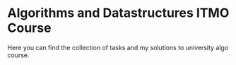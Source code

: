 # Algorithms and Datastructures ITMO Course
Here you can find the collection of tasks and my solutions to university algo course.

